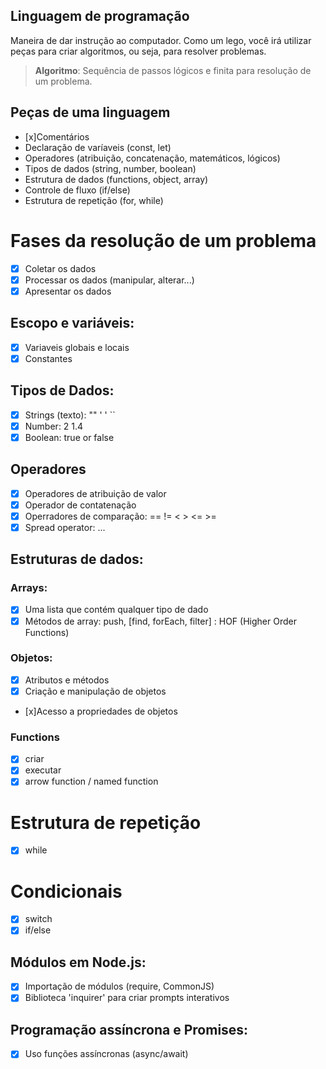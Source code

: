 ## Linguagem de programação

Maneira de dar instrução ao computador.
Como um lego, você irá utilizar peças para criar algoritmos, ou seja, para resolver problemas.

> **Algoritmo**: Sequência de passos lógicos e finita para resolução de um problema.

## Peças de uma linguagem 

- [x]Comentários
- Declaração de varíaveis (const, let)
- Operadores (atribuição, concatenação, matemáticos, lógicos)
- Tipos de dados (string, number, boolean)
- Estrutura de dados (functions, object, array)
- Controle de fluxo (if/else)
- Estrutura de repetição (for, while)

# Fases da resolução de um problema

- [x] Coletar os dados
- [x] Processar os dados (manipular, alterar...)
- [x] Apresentar os dados

## Escopo e variáveis:

- [x] Variaveis globais e locais
- [x] Constantes

## Tipos de Dados:

- [x] Strings (texto): "" ' ' ``
- [x] Number: 2 1.4 
- [x] Boolean: true or false

## Operadores

- [x] Operadores de atribuição de valor
- [x] Operador de contatenação
- [x] Operradores de comparação: == !=  < > <= >=
- [x] Spread operator: ...

## Estruturas de dados:

### Arrays:

- [x] Uma lista que contém qualquer tipo de dado
- [x] Métodos de array: push, [find, forEach, filter] : HOF (Higher Order Functions)

### Objetos: 

- [x] Atributos e métodos
- [x] Criação e manipulação de objetos
- [x]Acesso a propriedades de objetos

### Functions
- [x] criar
- [x] executar
- [x] arrow function / named function

# Estrutura de repetição

- [x] while

# Condicionais
- [x] switch
- [x] if/else

## Módulos em Node.js:

- [x] Importação de módulos (require, CommonJS)
- [x] Biblioteca 'inquirer' para criar prompts interativos

## Programação assíncrona e Promises:

- [x] Uso funções assíncronas (async/await)